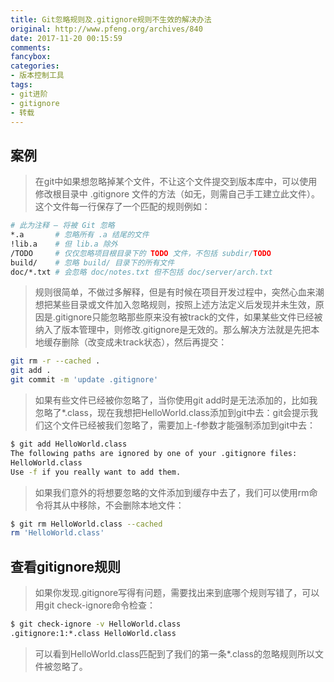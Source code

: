 ```yaml
---
title: Git忽略规则及.gitignore规则不生效的解决办法
original: http://www.pfeng.org/archives/840
date: 2017-11-20 00:15:59
comments: 
fancybox: 
categories:
- 版本控制工具
tags:
- git进阶
- gitignore
- 转载
---
```

## 案例

>在git中如果想忽略掉某个文件，不让这个文件提交到版本库中，可以使用修改根目录中 .gitignore 文件的方法（如无，则需自己手工建立此文件）。这个文件每一行保存了一个匹配的规则例如：

```bash
# 此为注释 – 将被 Git 忽略
*.a       # 忽略所有 .a 结尾的文件
!lib.a    # 但 lib.a 除外
/TODO     # 仅仅忽略项目根目录下的 TODO 文件，不包括 subdir/TODO
build/    # 忽略 build/ 目录下的所有文件
doc/*.txt # 会忽略 doc/notes.txt 但不包括 doc/server/arch.txt
```

<!--more-->

>规则很简单，不做过多解释，但是有时候在项目开发过程中，突然心血来潮想把某些目录或文件加入忽略规则，按照上述方法定义后发现并未生效，原因是.gitignore只能忽略那些原来没有被track的文件，如果某些文件已经被纳入了版本管理中，则修改.gitignore是无效的。那么解决方法就是先把本地缓存删除（改变成未track状态），然后再提交：

```bash
git rm -r --cached .
git add .
git commit -m 'update .gitignore'
```

>如果有些文件已经被你忽略了，当你使用git add时是无法添加的，比如我忽略了*.class，现在我想把HelloWorld.class添加到git中去：git会提示我们这个文件已经被我们忽略了，需要加上-f参数才能强制添加到git中去：

```bash
$ git add HelloWorld.class
The following paths are ignored by one of your .gitignore files:
HelloWorld.class
Use -f if you really want to add them.
```

>如果我们意外的将想要忽略的文件添加到缓存中去了，我们可以使用rm命令将其从中移除，不会删除本地文件：

```bash
$ git rm HelloWorld.class --cached
rm 'HelloWorld.class'
```

## 查看gitignore规则

>如果你发现.gitignore写得有问题，需要找出来到底哪个规则写错了，可以用git check-ignore命令检查：

```bash
$ git check-ignore -v HelloWorld.class
.gitignore:1:*.class HelloWorld.class
```

>可以看到HelloWorld.class匹配到了我们的第一条*.class的忽略规则所以文件被忽略了。
